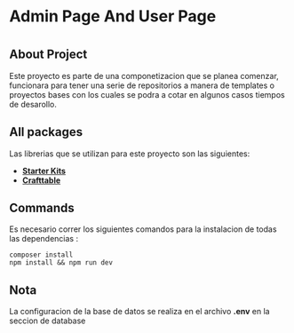 <p align="center"><h1>Admin Page And User Page <h1></p>



## About Project

Este proyecto es parte de una componetizacion que se planea comenzar, funcionara para tener una serie de repositorios a manera de templates o proyectos bases con los cuales se podra a cotar en algunos casos tiempos de desarollo.

## All packages

Las librerias que se utilizan para este proyecto son las siguientes:

- **[Starter Kits](https://laravel.com/docs/8.x/starter-kits)**
- **[Crafttable](https://getcraftable.com/)**


## Commands
Es necesario correr los siguientes comandos para la instalacion de todas las dependencias :

```
composer install 
npm install && npm run dev 
```

## Nota
La configuracion de la base de datos se realiza en el archivo **.env** en la seccion de database 
